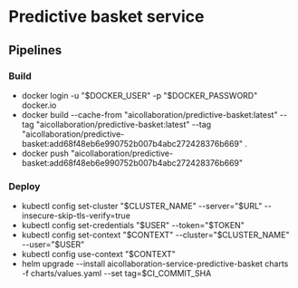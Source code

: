 # Predictive basket service

## Pipelines

### Build

- docker login -u "$DOCKER_USER" -p "$DOCKER_PASSWORD" docker.io
- docker build --cache-from "aicollaboration/predictive-basket:latest" --tag "aicollaboration/predictive-basket:latest" --tag "aicollaboration/predictive-basket:add68f48eb6e990752b007b4abc272428376b669" .
- docker push "aicollaboration/predictive-basket:add68f48eb6e990752b007b4abc272428376b669"

### Deploy

- kubectl config set-cluster "$CLUSTER_NAME" --server="$URL" --insecure-skip-tls-verify=true
- kubectl config set-credentials "$USER" --token="$TOKEN"
- kubectl config set-context "$CONTEXT" --cluster="$CLUSTER_NAME" --user="$USER"
- kubectl config use-context "$CONTEXT"
- helm upgrade --install aicollaboration-service-predictive-basket charts -f charts/values.yaml --set tag=$CI_COMMIT_SHA
